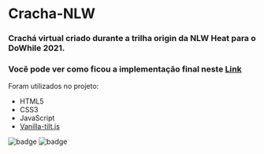 # Cracha-NLW
### Crachá virtual criado durante a trilha origin da NLW Heat para o DoWhile 2021.

### Você pode ver como ficou a implementação final neste [Link](https://dam450.github.io/cracha-nlw/ "Link")

Foram utilizados no projeto:
- HTML5
- CSS3
- JavaScript
- [Vanilla-tilt.js](https://micku7zu.github.io/vanilla-tilt.js/index.html "Vanilla-tilt.js")

![badge](https://dam450.github.io/cracha-nlw/images/project_badge.png "badge")
![badge](https://dam450.github.io/cracha-nlw/images/model.png "modelo")
